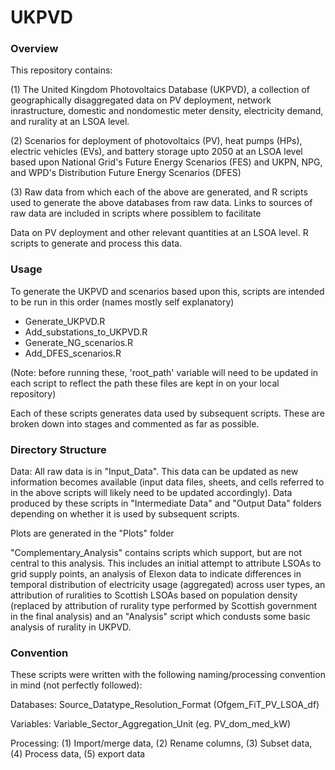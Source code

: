 # UKPVD

### Overview ###


This repository contains:

(1) The United Kingdom Photovoltaics Database (UKPVD), a collection of geographically disaggregated data on PV deployment, network inrastructure, domestic and nondomestic meter density, electricity demand, and rurality at an LSOA level.

(2) Scenarios for deployment of photovoltaics (PV), heat pumps (HPs), electric vehicles (EVs), and battery storage upto 2050 at an LSOA level based upon National Grid's Future Energy Scenarios (FES) and UKPN, NPG, and WPD's Distribution Future Energy Scenarios (DFES)

(3) Raw data from which each of the above are generated, and R scripts used to generate the above databases from raw data. Links to sources of raw data are included in scripts where possiblem to facilitate


Data on PV deployment and other relevant quantities at an LSOA level. R scripts to generate and process this data.

### Usage ###


To generate the UKPVD and scenarios based upon this, scripts are intended to be run in this order (names mostly self explanatory)

- Generate_UKPVD.R
- Add_substations_to_UKPVD.R
- Generate_NG_scenarios.R
- Add_DFES_scenarios.R

(Note: before running these, 'root_path' variable will need to be updated in each script to reflect the path these files are kept in on your local repository)

Each of these scripts generates data used by subsequent scripts. These are broken down into stages and commented as far as possible.

### Directory Structure ###

Data: All raw data is in "Input_Data". This data can be updated as new information becomes available (input data files, sheets, and cells referred to in the above scripts will likely need to be updated accordingly). Data produced by these scripts in "Intermediate Data" and "Output Data" folders depending on whether it is used by subsequent scripts.

Plots are generated in the "Plots" folder

"Complementary_Analysis" contains scripts which support, but are not central to this analysis. This includes an initial attempt to attribute LSOAs to grid supply points, an analysis of Elexon data to indicate differences in temporal distribution of electricity usage (aggregated) across user types, an attribution of ruralities to Scottish LSOAs based on population density (replaced by attribution of rurality type performed by Scottish government in the final analysis) and an "Analysis" script which condusts some basic analysis of rurality in UKPVD.


### Convention ###

These scripts were written with the following naming/processing convention in mind (not perfectly followed):

Databases: Source_Datatype_Resolution_Format (Ofgem_FiT_PV_LSOA_df)

Variables: Variable_Sector_Aggregation_Unit (eg. PV_dom_med_kW)

Processing: (1) Import/merge data, (2) Rename columns, (3) Subset data, (4) Process data, (5) export data
